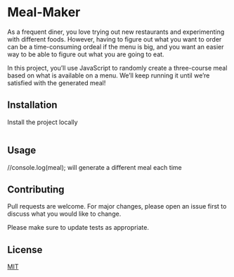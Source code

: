 # Meal-Maker
As a frequent diner, you love trying out new restaurants and experimenting with different foods. However, having to figure out what you want to order can be a time-consuming ordeal if the menu is big, and you want an easier way to be able to figure out what you are going to eat.

In this project, you’ll use JavaScript to randomly create a three-course meal based on what is available on a menu. We’ll keep running it until we’re satisfied with the generated meal!

## Installation

Install the project locally
```bash
```

## Usage
//console.log(meal); will generate a different meal each time


## Contributing
Pull requests are welcome. For major changes, please open an issue first to discuss what you would like to change.

Please make sure to update tests as appropriate.

## License
[MIT](https://choosealicense.com/licenses/mit/)
